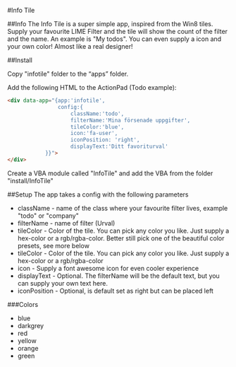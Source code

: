 #Info Tile

##Info
The Info Tile is a super simple app, inspired from the Win8 tiles. Supply your favourite LIME Filter and the tile will show the count of the filter and the name. An example is "My todos". You can even supply a icon and your own color! Almost like a real designer!

##Install

Copy "infotile" folder to the “apps” folder. 
 
Add the following HTML to the ActionPad (Todo example):

```html
<div data-app="{app:'infotile', 
				config:{
					className:'todo', 
					filterName:'Mina försenade uppgifter',
					tileColor:'blue', 
					icon:'fa-user',
					iconPosition: 'right', 
					displayText:'Ditt favoriturval'
			}}">
</div>
```

Create a VBA module called "InfoTile" and add the VBA from the folder "install/InfoTile"

##Setup
The app takes a config with the following parameters
*	className - name of the class where your favourite filter lives, example "todo" or "company"
*	filterName - name of filter (Urval)
*	tileColor - Color of the tile. You can pick any color you like. Just supply a hex-color or a rgb/rgba-color. Better still pick one of the beautiful color presets, see more below
*	tileColor - Color of the tile. You can pick any color you like. Just supply a hex-color or a rgb/rgba-color
*	icon - Supply a font awesome icon for even cooler experience
*	displayText - Optional. The filterName will be the default text, but you can supply your own text here.
*	iconPosition - Optional, is default set as right but can be placed left


###Colors
*	blue
*	darkgrey
*	red
*	yellow
*	orange
*	green  

